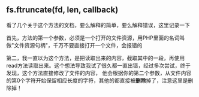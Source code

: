 fs.ftruncate(fd, len, callback)
-
看了几个关于这个方法的文档，要么解释的简单，要么解释错误，这里记录一下

首先，方法的第一个参数，必须是一个打开的文件资源，用PHP里面的名词叫做"文件资源句柄"，千万不要直接打开一个文件，会报错的

第二，我一直以为这个方法，是把读取出来的内容，截取其中的一段，再使用read方法读取出来。这个想法导致我试了很久都一直出错，经过多次尝试，终于发现，这个方法直接修改了文件的内容， 他会根据你的第二个参数，从文件内容的第0个字符开始保留相应长度的字符，其他的都直接被**删除**掉了，注意这里是删除掉！